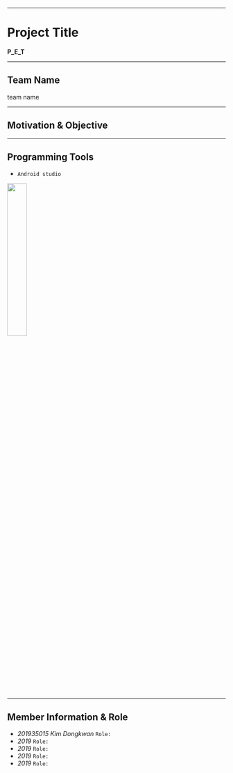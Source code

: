 ***
# **Project Title**
**P_E_T**
***
## **Team Name**    
team name
***
## **Motivation & Objective**

***
## Programming Tools
* `Android studio`<br>
<img src="https://github.com/DongkwanKim00/IndoorOfTower/assets/112566149/34e5a914-fb83-47ea-b657-e89a40792b67" width="30%" height="30%"/>

***
## **Member Information & Role**<br>
* _201935015 Kim Dongkwan_ `Role: `
* _2019_ `Role: `
* _2019_ `Role: `
* _2019_ `Role: `
* _2019_ `Role: `
